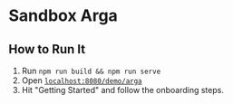 # Sandbox Arga

## How to Run It
1. Run `npm run build && npm run serve`
2. Open [`localhost:8080/demo/arga`](localhost:8080/demo/arga)
3. Hit "Getting Started" and follow the onboarding steps.

